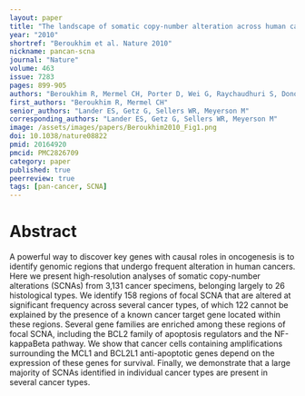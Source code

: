 ```yaml
---
layout: paper
title: "The landscape of somatic copy-number alteration across human cancers"
year: "2010"
shortref: "Beroukhim et al. Nature 2010"
nickname: pancan-scna
journal: "Nature"
volume: 463
issue: 7283
pages: 899-905
authors: "Beroukhim R, Mermel CH, Porter D, Wei G, Raychaudhuri S, Donovan J, Barretina J, Boehm JS, Dobson J, Urashima M, Mc Henry KT, Pinchback RM, Ligon AH, Cho YJ, Haery L, Greulich H, Reich M, Winckler W, Lawrence MS, Weir BA, Tanaka KE, Chiang DY, Bass AJ, Loo A, Hoffman C, Prensner J, Liefeld T, Gao Q, Yecies D, Signoretti S, Maher E, Kaye FJ, Sasaki H, Tepper JE, Fletcher JA, Tabernero J, Baselga J, Tsao MS, Demichelis F, Rubin MA, Janne PA, Daly MJ, Nucera C, Levine RL, Ebert BL, Gabriel S, Rustgi AK, Antonescu CR, Ladanyi M, Letai A, Garraway LA, Loda M, Beer DG, True LD, Okamoto A, Pomeroy SL, Singer S, Golub TR, Lander ES, Getz G, Sellers WR, Meyerson M"
first_authors: "Beroukhim R, Mermel CH"
senior_authors: "Lander ES, Getz G, Sellers WR, Meyerson M"
corresponding_authors: "Lander ES, Getz G, Sellers WR, Meyerson M"
image: /assets/images/papers/Beroukhim2010_Fig1.png
doi: 10.1038/nature08822
pmid: 20164920
pmcid: PMC2826709
category: paper
published: true
peerreview: true
tags: [pan-cancer, SCNA]
---
```


# Abstract

A powerful way to discover key genes with causal roles in oncogenesis is to identify genomic regions that undergo frequent alteration in human cancers. Here we present high-resolution analyses of somatic copy-number alterations (SCNAs) from 3,131 cancer specimens, belonging largely to 26 histological types. We identify 158 regions of focal SCNA that are altered at significant frequency across several cancer types, of which 122 cannot be explained by the presence of a known cancer target gene located within these regions. Several gene families are enriched among these regions of focal SCNA, including the BCL2 family of apoptosis regulators and the NF-kappaBeta pathway. We show that cancer cells containing amplifications surrounding the MCL1 and BCL2L1 anti-apoptotic genes depend on the expression of these genes for survival. Finally, we demonstrate that a large majority of SCNAs identified in individual cancer types are present in several cancer types.








